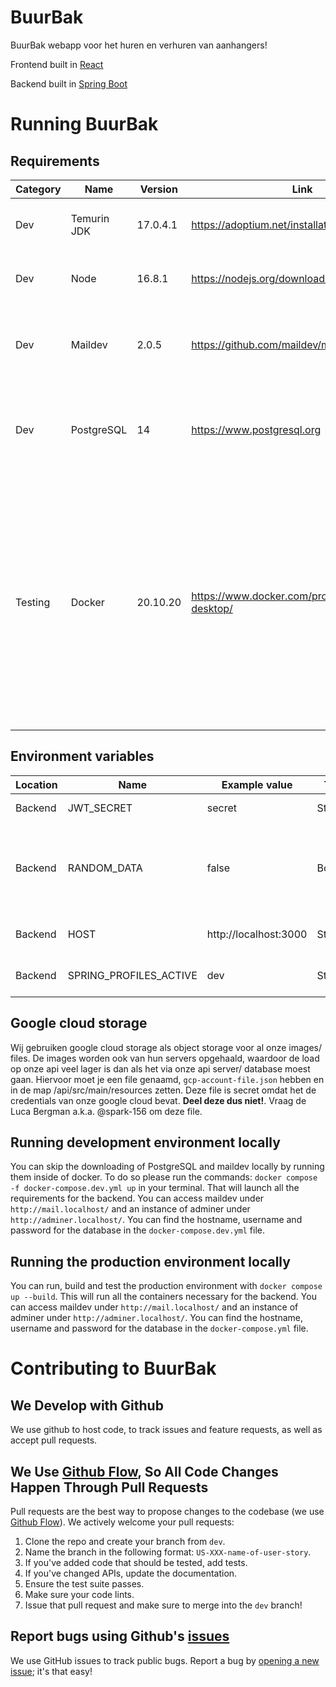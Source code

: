 # BuurBak
BuurBak webapp voor het huren en verhuren van aanhangers!

Frontend built in [React](https://reactjs.org)

Backend built in [Spring Boot](https://spring.io/projects/spring-boot)

# Running BuurBak
## Requirements
| Category | Name | Version | Link | Description |
| --- | --- | --- | --- | --- |
| Dev | Temurin JDK | 17.0.4.1 | https://adoptium.net/installation/ | We use Temurin as our JDK for the backend |
| Dev | Node | 16.8.1 | https://nodejs.org/download/release/v16.18.1/ | Our frontend is developed in React node 16 |
| Dev | Maildev | 2.0.5 | https://github.com/maildev/maildev | Maildev is used in development to catch all outgoing emails |
| Dev | PostgreSQL | 14 | https://www.postgresql.org | PostgreSQL is our database for both development as production. |
| Testing | Docker | 20.10.20 | https://www.docker.com/products/docker-desktop/ | You can use the latest docker desktop to run the application in a mock production environment on your local machine. You can use this environment to test your new features before pushing them to production. |

## Environment variables

| Location | Name | Example value | Type | Description |
| ----------- | ----------- | ----------- | ----------- | ----------- |
| Backend | JWT_SECRET | secret | String | JWT secret for generating access tokens | 
| Backend | RANDOM_DATA | false | Boolean | Wether or nat the application should randomly generate data, for testing purposes, also generates a standard user in with username/email=`lucabergman@yahoo.com` and password=`hallo123` which you can quickly use for testing purposes |
| Backend | HOST | http://localhost:3000 | String | Under what url the application is hosted, must **NOT** include a slash (`/`) at the end |
| Backend | SPRING_PROFILES_ACTIVE | dev | String | Which spring application profile to use, defaults to `prod`, you must set it to dev in your development environment |
## Google cloud storage
Wij gebruiken google cloud storage als object storage voor al onze images/ files. De images worden ook van hun servers opgehaald, waardoor de load op onze api veel lager is dan als het via onze api server/ database moest gaan. Hiervoor moet je een file genaamd, `gcp-account-file.json` hebben en in de map /api/src/main/resources zetten. Deze file is secret omdat het de credentials van onze google cloud bevat. **Deel deze dus niet!**. Vraag de Luca Bergman a.k.a. @spark-156 om deze file.

## Running development environment locally 
You can skip the downloading of PostgreSQL and maildev locally by running them inside of docker. To do so please run the commands: `docker compose -f docker-compose.dev.yml up` in your terminal. That will launch all the requirements for the backend. You can access maildev under `http://mail.localhost/` and an instance of adminer under `http://adminer.localhost/`. You can find the hostname, username and password for the database in the `docker-compose.dev.yml` file.

## Running the production environment locally 
You can run, build and test the production environment with `docker compose up --build`. This will run all the containers necessary for the backend. You can access maildev under `http://mail.localhost/` and an instance of adminer under `http://adminer.localhost/`. You can find the hostname, username and password for the database in the `docker-compose.yml` file.

# Contributing to BuurBak
## We Develop with Github
We use github to host code, to track issues and feature requests, as well as accept pull requests.

## We Use [Github Flow](https://guides.github.com/introduction/flow/index.html), So All Code Changes Happen Through Pull Requests
Pull requests are the best way to propose changes to the codebase (we use [Github Flow](https://guides.github.com/introduction/flow/index.html)). We actively welcome your pull requests:

1. Clone the repo and create your branch from `dev`.
2. Name the branch in the following format: ```US-XXX-name-of-user-story```.
2. If you've added code that should be tested, add tests.
3. If you've changed APIs, update the documentation.
4. Ensure the test suite passes.
5. Make sure your code lints.
6. Issue that pull request and make sure to merge into the `dev` branch!

## Report bugs using Github's [issues](https://github.com/BuurBak/BuurBak/issues)
We use GitHub issues to track public bugs. Report a bug by [opening a new issue](https://github.com/BuurBak/BuurBak/issues/new); it's that easy!
